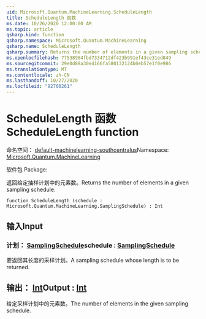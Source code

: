 ```yaml
---
uid: Microsoft.Quantum.MachineLearning.ScheduleLength
title: ScheduleLength 函数
ms.date: 10/26/2020 12:00:00 AM
ms.topic: article
qsharp.kind: function
qsharp.namespace: Microsoft.Quantum.MachineLearning
qsharp.name: ScheduleLength
qsharp.summary: Returns the number of elements in a given sampling schedule.
ms.openlocfilehash: 77538984fbd7334712df423b991ef43ce31ed849
ms.sourcegitcommit: 29e0d88a30e4166fa580132124b0eb57e1f0e986
ms.translationtype: MT
ms.contentlocale: zh-CN
ms.lasthandoff: 10/27/2020
ms.locfileid: "92700261"
---
```

# <a name="schedulelength-function"></a><span data-ttu-id="b3712-102">ScheduleLength 函数</span><span class="sxs-lookup"><span data-stu-id="b3712-102">ScheduleLength function</span></span>

<span data-ttu-id="b3712-103">命名空间： [default-machinelearning-southcentralus](xref:Microsoft.Quantum.MachineLearning)</span><span class="sxs-lookup"><span data-stu-id="b3712-103">Namespace: [Microsoft.Quantum.MachineLearning](xref:Microsoft.Quantum.MachineLearning)</span></span>

<span data-ttu-id="b3712-104">软件包 [](https://nuget.org/packages/)</span><span class="sxs-lookup"><span data-stu-id="b3712-104">Package: [](https://nuget.org/packages/)</span></span>


<span data-ttu-id="b3712-105">返回给定抽样计划中的元素数。</span><span class="sxs-lookup"><span data-stu-id="b3712-105">Returns the number of elements in a given sampling schedule.</span></span>

```qsharp
function ScheduleLength (schedule : Microsoft.Quantum.MachineLearning.SamplingSchedule) : Int
```


## <a name="input"></a><span data-ttu-id="b3712-106">输入</span><span class="sxs-lookup"><span data-stu-id="b3712-106">Input</span></span>

### <a name="schedule--samplingschedule"></a><span data-ttu-id="b3712-107">计划： [SamplingSchedule](xref:Microsoft.Quantum.MachineLearning.SamplingSchedule)</span><span class="sxs-lookup"><span data-stu-id="b3712-107">schedule : [SamplingSchedule](xref:Microsoft.Quantum.MachineLearning.SamplingSchedule)</span></span>

<span data-ttu-id="b3712-108">要返回其长度的采样计划。</span><span class="sxs-lookup"><span data-stu-id="b3712-108">A sampling schedule whose length is to be returned.</span></span>



## <a name="output--int"></a><span data-ttu-id="b3712-109">输出： [Int](xref:microsoft.quantum.lang-ref.int)</span><span class="sxs-lookup"><span data-stu-id="b3712-109">Output : [Int](xref:microsoft.quantum.lang-ref.int)</span></span>

<span data-ttu-id="b3712-110">给定采样计划中的元素数。</span><span class="sxs-lookup"><span data-stu-id="b3712-110">The number of elements in the given sampling schedule.</span></span>